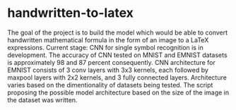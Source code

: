 # handwritten-to-latex
The goal of the project is to build the model which would be able to convert handwritten mathematical formula in the form of an image to a LaTeX expressions.
Current stage: CNN for single symbol recognition is in development.
The accuracy of CNN tested on MNIST and EMNIST datasets is approximately 98 and 87 percent consequently.
CNN architecture for EMNIST consists of 3 conv layers with 3x3 kernels, each followed by maxpool layers with 2x2 kernels, and 3 fully connected layers. Architecture varies based on the dimentionality of datasets being tested. The script proposing the possible model architecture based on the size of the image in the dataset was written.
